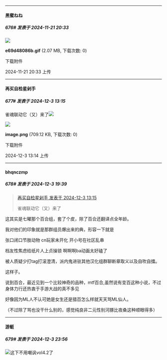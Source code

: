 ﻿
*****

####  黒蜜ねね  
##### 676#       发表于 2024-11-21 20:33

<img src="https://img.saraba1st.com/forum/202411/21/203315sff00i9wfiy5c49a.gif" referrerpolicy="no-referrer">

<strong>e69d48086b.gif</strong> (2.07 MB, 下载次数: 0)

下载附件

2024-11-21 20:33 上传

*****

####  再买自检星剁手  
##### 677#       发表于 2024-12-3 13:15

雀魂联动它（又）来了<img src="https://static.saraba1st.com/image/smiley/face2017/067.png" referrerpolicy="no-referrer">

<img src="https://img.saraba1st.com/forum/202412/03/131442d8ffeiwdf3q6oo66.png" referrerpolicy="no-referrer">

<strong>image.png</strong> (709.12 KB, 下载次数: 0)

下载附件

2024-12-3 13:14 上传


*****

####  bhqnczmp  
##### 678#       发表于 2024-12-3 19:39

<blockquote><a href="httphttps://bbs.saraba1st.com/2b/forum.php?mod=redirect&amp;goto=findpost&amp;pid=66830850&amp;ptid=2186973" target="_blank">再买自检星剁手 发表于 2024-12-3 13:15</a>

雀魂联动它（又）来了</blockquote>
这其实是七曜那个百合组，套了个皮，除了百合还翻译点全年龄。

我对他们的印象就是那群组员爆出来的典，形容一下就是

张口闭口节肢动物 cn玩家未开化 开小号在社区乱串

档友性焦虑给纸片人上贞操锁 啊啊啊ba动画太好磕了

被人质疑少打tag打滚澄清，派内鬼进驻其他汉化组群聊断章取义以及自吹自擂。

这样子。

说到百合，最近见到一个比较神奇的品种，mtf百合,虽然说有变百这种小说，不过身体力行还热衷于手游大战的真不多见

好像因为ML人不认可她是女生还是猎百怎么样就天天骂ML仙人。

（不过除了骂也没干什么别的，感觉纯良非二元性别河豚比夜桑这种顺眼得多）

*****

####  游蜓  
##### 679#       发表于 2024-12-3 23:56

<img src="https://static.saraba1st.com/image/smiley/face2017/067.png" referrerpolicy="no-referrer">这下不用嘲讽vol4.2了

